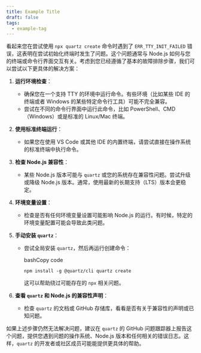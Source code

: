```yaml
---
title: Example Title
draft: false
tags:
  - example-tag
---
```

 
看起来您在尝试使用 `npx quartz create` 命令时遇到了 `ERR_TTY_INIT_FAILED` 错误，这表明在尝试初始化终端时发生了问题。这个问题通常与 Node.js 如何与您的终端或命令行界面交互有关。考虑到您已经遵循了基本的故障排除步骤，我们可以尝试以下更具体的解决方案：

1. **运行环境检查**：
    
    - 确保您在一个支持 TTY 的环境中运行命令。有些环境（比如某些 IDE 的终端或者 Windows 的某些特定命令行工具）可能不完全兼容。
    - 尝试在不同的命令行界面中运行此命令，比如 PowerShell、CMD（Windows）或是标准的 Linux/Mac 终端。
2. **使用标准终端运行**：
    
    - 如果您在使用 VS Code 或其他 IDE 的内置终端，请尝试直接在操作系统的标准终端中执行命令。
3. **检查 Node.js 兼容性**：
    
    - 某些 Node.js 版本可能与 `quartz` 或您的系统存在兼容性问题。尝试升级或降级 Node.js 版本。通常，使用最新的长期支持（LTS）版本会更稳定。
4. **环境变量设置**：
    
    - 检查是否有任何环境变量设置可能影响 Node.js 的运行。有时候，特定的环境变量配置可能会导致此类问题。
5. **手动安装 `quartz`**：
    
    - 尝试全局安装 `quartz`，然后再运行创建命令：
        
        bashCopy code
        
        `npm install -g @quartz/cli quartz create`
        
        这可以帮助绕过可能存在的 `npx` 相关问题。
6. **查看 `quartz` 和 Node.js 的兼容性声明**：
    
    - 检查 `quartz` 的文档或 GitHub 存储库，看看是否有关于兼容性的声明或已知问题。

如果上述步骤仍然无法解决问题，建议在 `quartz` 的 GitHub 问题跟踪器上报告这个问题，提供您遇到问题的操作系统、Node.js 版本和任何相关的错误日志。这样，`quartz` 的开发者或社区成员可能能提供更具体的帮助。
